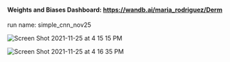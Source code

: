 #### Weights and Biases Dashboard:  https://wandb.ai/maria_rodriguez/Derm

run name: simple_cnn_nov25


![Screen Shot 2021-11-25 at 4 15 15 PM](https://user-images.githubusercontent.com/71532604/143509591-e511c623-59a7-4f31-9731-3afe7138e2e2.png)


![Screen Shot 2021-11-25 at 4 16 35 PM](https://user-images.githubusercontent.com/71532604/143509653-3e601a20-21de-4955-8c42-362efa64681b.png)
